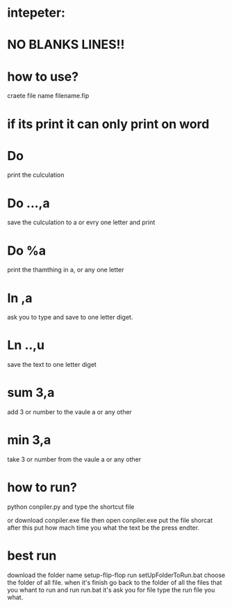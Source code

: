 # intepeter:

# NO BLANKS LINES!!

# how to use?

craete file name filename.fip

# if its print it can only print on word

# Do
print the culculation

# Do ...,a
save the culculation to a or evry one letter and print

# Do %a
print the thamthing in a, or any one letter

# In ,a
ask you to type and save to one letter diget.

# Ln ..,u

save the text to one letter diget

# sum 3,a

add 3 or number to the vaule a or any other

# min 3,a

take 3 or number from the vaule a or any other

        
# how to run?

python conpiler.py
and type the shortcut file

or download conpiler.exe file then open conpiler.exe put the file shorcat after this put how mach time you what the text be the press endter.


# best run

download the folder name setup-flip-flop run setUpFolderToRun.bat choose the folder of all file.
when it's finish go back to the folder of all the files that you whant to run and run run.bat it's ask you for file type the run file you what. 

